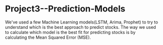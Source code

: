# Project3--Prediction-Models
We've used a few Machine Learning models(LSTM, Arima, Prophet) to try to understand which is the best approach to predict stocks. 
The way we used to calculate which model is the best fit for predicting stocks is by calculating the Mean Squared Error (MSE).

